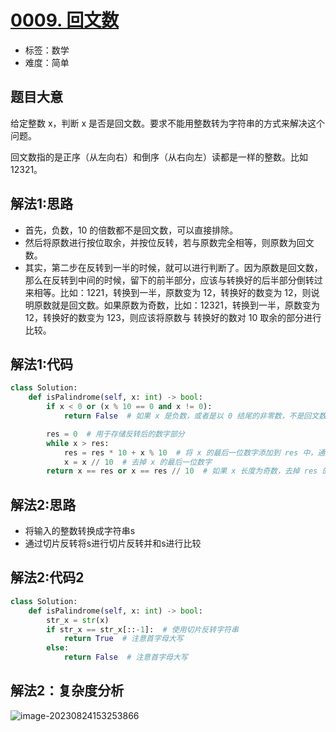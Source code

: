 # [0009. 回文数](https://leetcode.cn/problems/palindrome-number/)

- 标签：数学
- 难度：简单

## 题目大意

给定整数 x，判断 x 是否是回文数。要求不能用整数转为字符串的方式来解决这个问题。

回文数指的是正序（从左向右）和倒序（从右向左）读都是一样的整数。比如 12321。

## 解法1:思路

- 首先，负数，10 的倍数都不是回文数，可以直接排除。
- 然后将原数进行按位取余，并按位反转，若与原数完全相等，则原数为回文数。
- 其实，第二步在反转到一半的时候，就可以进行判断了。因为原数是回文数，那么在反转到中间的时候，留下的前半部分，应该与转换好的后半部分倒转过来相等。比如：1221，转换到一半，原数变为 12，转换好的数变为 12，则说明原数就是回文数。如果原数为奇数，比如：12321，转换到一半，原数变为 12，转换好的数变为 123，则应该将原数与 转换好的数对 10 取余的部分进行比较。

## 解法1:代码

```Python
class Solution:
    def isPalindrome(self, x: int) -> bool:
        if x < 0 or (x % 10 == 0 and x != 0):
            return False  # 如果 x 是负数，或者是以 0 结尾的非零数，不是回文数

        res = 0  # 用于存储反转后的数字部分
        while x > res:
            res = res * 10 + x % 10  # 将 x 的最后一位数字添加到 res 中，通过不断地乘以 10 实现反转
            x = x // 10  # 去掉 x 的最后一位数字
        return x == res or x == res // 10  # 如果 x 长度为奇数，去掉 res 的最后一位后应该和 x 相等；如果 x 长度为偶数，res 和 x 应该完全相等
```

## 解法2:思路

- 将输入的整数转换成字符串s
- 通过切片反转将s进行切片反转并和s进行比较

## 解法2:代码2

```Python
class Solution:
    def isPalindrome(self, x: int) -> bool:
        str_x = str(x)
        if str_x == str_x[::-1]:  # 使用切片反转字符串
            return True  # 注意首字母大写
        else:
            return False  # 注意首字母大写
```

## 解法2：复杂度分析

![image-20230824153253866](https://lgy0404.oss-cn-shanghai.aliyuncs.com/typoraimage-20230824153253866.png)
